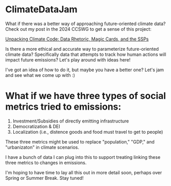 # ClimateDataJam
What if there was a better way of approaching future-oriented climate data? Check out my post in the 2024 CCSWG to get a sense of this project:

[Unpacking Climate Code: Data Rhetoric, Magic Cards, and the SSPs](https://wg.criticalcodestudies.com/index.php?p=/discussion/177/code-critique-unpacking-climate-code-data-rhetoric-magic-cards-and-the-ssps)

Is there a more ethical and accurate way to parameterize future-oriented climate data? Specifically data that attempts to track how human actions will impact future emissions? Let's play around with ideas here! 

I've got an idea of how to do it, but maybe you have a better one? Let's jam and see what we come up with :)

# What if we have three types of social metrics tried to emissions:
1) Investment/Subsidies of directly emitting infrastructure
2) Democratization & DEI
3) Localization (i.e., distence goods and food must travel to get to people)

These three metrics might be used to replace "population," "GDP," and "urbanizaton" in climate scenarios. 

I have a bunch of data I can plug into this to support treating linking these three metrics to changes in emissions. 

I'm hoping to have time to lay all this out in more detail soon, perhaps over Spring or Summer Break. Stay tuned!

